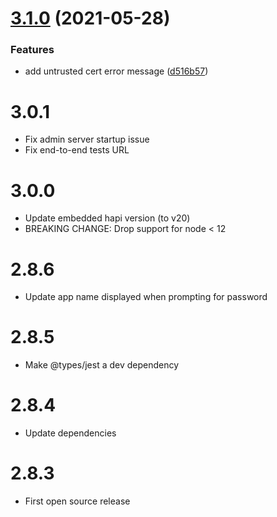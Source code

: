# [3.1.0](https://github.com/soundcloud/intervene/compare/v3.0.1...v3.1.0) (2021-05-28)


### Features

* add untrusted cert error message ([d516b57](https://github.com/soundcloud/intervene/commit/d516b57700bfa80dec3958f9a48f920a12940f13))

3.0.1
=====
* Fix admin server startup issue
* Fix end-to-end tests URL

3.0.0
=====
* Update embedded hapi version (to v20)
* BREAKING CHANGE: Drop support for node < 12

2.8.6
=====
* Update app name displayed when prompting for password

2.8.5
=====
* Make @types/jest a dev dependency

2.8.4
=====
* Update dependencies

2.8.3
=====
* First open source release
